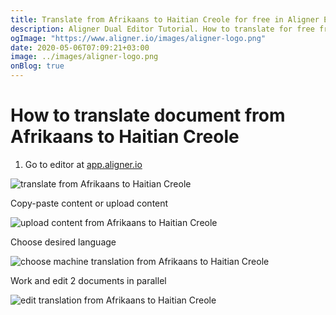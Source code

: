 ```yaml
---
title: Translate from Afrikaans to Haitian Creole for free in Aligner Editor
description: Aligner Dual Editor Tutorial. How to translate for free from Afrikaans to Haitian Creole. Aligner is multilingual document management platform. 
ogImage: "https://www.aligner.io/images/aligner-logo.png"
date: 2020-05-06T07:09:21+03:00
image: ../images/aligner-logo.png
onBlog: true
---
```


# How to translate document from Afrikaans to Haitian Creole

1. Go to editor at [app.aligner.io](https://app.aligner.io "Aligner App web page")

![translate from Afrikaans to Haitian Creole](../aligner-blank-editor.png "translate from Afrikaans to Haitian Creole")

Copy-paste content or upload content

![upload content from Afrikaans to Haitian Creole](../aligner-uploaded-document.png "upload content from Afrikaans to Haitian Creole")

Choose desired language

![choose machine translation from Afrikaans to Haitian Creole](../aligner-language-dropdown.png "choose machine translation from Afrikaans to Haitian Creole")

Work and edit 2 documents in parallel

![edit translation from Afrikaans to Haitian Creole](../aligner-double-sitded-editor.png "edit translation from Afrikaans to Haitian Creole")

